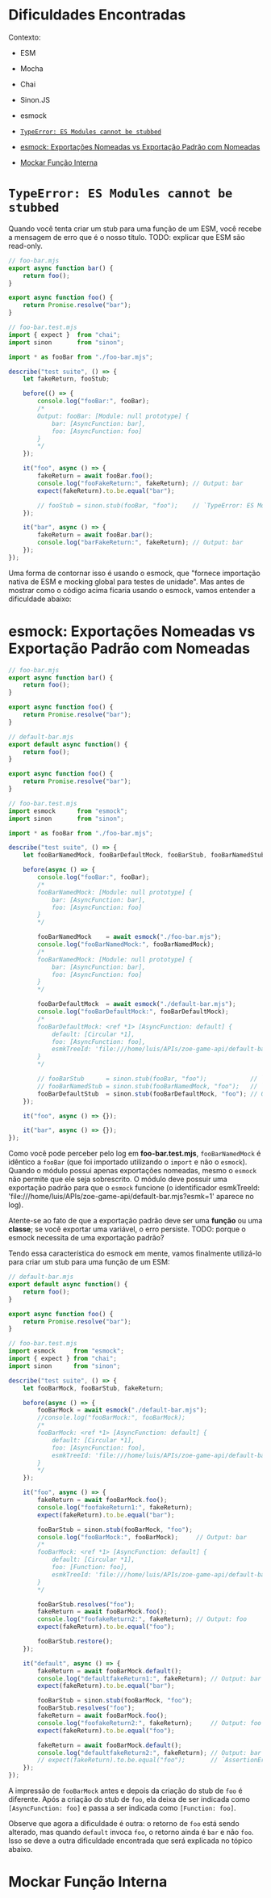 # Dificuldades Encontradas

Contexto:

- ESM
- Mocha
- Chai
- Sinon.JS
- esmock

- [`TypeError: ES Modules cannot be stubbed`](#es-modules-cannot-be-stubbed)
- [esmock: Exportações Nomeadas vs Exportação Padrão com Nomeadas](#esmock)
- [Mockar Função Interna](#mockar-funcao-interna)

# <a id="es-modules-cannot-be-stubbed">`TypeError: ES Modules cannot be stubbed`</a>

Quando você tenta criar um stub para uma função de um ESM, você recebe a mensagem de erro que é o nosso título. TODO: explicar que ESM são read-only.

```JavaScript
// foo-bar.mjs
export async function bar() {
    return foo();
}

export async function foo() {
    return Promise.resolve("bar");
}

// foo-bar.test.mjs
import { expect }  from "chai";
import sinon       from "sinon";

import * as fooBar from "./foo-bar.mjs";

describe("test suite", () => {
    let fakeReturn, fooStub;

    before(() => {
        console.log("fooBar:", fooBar);
        /*
        Output: fooBar: [Module: null prototype] {
            bar: [AsyncFunction: bar],
            foo: [AsyncFunction: foo]
        }
        */
    });

    it("foo", async () => {
        fakeReturn = await fooBar.foo();
        console.log("fooFakeReturn:", fakeReturn); // Output: bar
        expect(fakeReturn).to.be.equal("bar");

        // fooStub = sinon.stub(fooBar, "foo");    // `TypeError: ES Modules cannot be stubbed`
    });

    it("bar", async () => {
        fakeReturn = await fooBar.bar();
        console.log("barFakeReturn:", fakeReturn); // Output: bar
    });
});
```

Uma forma de contornar isso é usando o esmock, que "fornece importação nativa de ESM e mocking global para testes de unidade". Mas antes de mostrar como o código acima ficaria usando o esmock, vamos entender a dificuldade abaixo:

# <a id="esmock">esmock: Exportações Nomeadas vs Exportação Padrão com Nomeadas</a>

```JavaScript
// foo-bar.mjs
export async function bar() {
    return foo();
}

export async function foo() {
    return Promise.resolve("bar");
}

// default-bar.mjs
export default async function() {
    return foo();
}

export async function foo() {
    return Promise.resolve("bar");
}

// foo-bar.test.mjs
import esmock      from "esmock";
import sinon       from "sinon";

import * as fooBar from "./foo-bar.mjs";

describe("test suite", () => {
    let fooBarNamedMock, fooBarDefaultMock, fooBarStub, fooBarNamedStub, fooBarDefaultStub;

    before(async () => {
        console.log("fooBar:", fooBar);
        /*
        fooBarNamedMock: [Module: null prototype] {
            bar: [AsyncFunction: bar],
            foo: [AsyncFunction: foo]
        }
        */

        fooBarNamedMock    = await esmock("./foo-bar.mjs");
        console.log("fooBarNamedMock:", fooBarNamedMock);
        /*
        fooBarNamedMock: [Module: null prototype] {
            bar: [AsyncFunction: bar],
            foo: [AsyncFunction: foo]
        }
        */

        fooBarDefaultMock  = await esmock("./default-bar.mjs");
        console.log("fooBarDefaultMock:", fooBarDefaultMock);
        /*
        fooBarDefaultMock: <ref *1> [AsyncFunction: default] {
            default: [Circular *1],
            foo: [AsyncFunction: foo],
            esmkTreeId: 'file:///home/luis/APIs/zoe-game-api/default-bar.mjs?esmk=1'
        }
        */

        // fooBarStub      = sinon.stub(fooBar, "foo");            // `TypeError: ES Modules cannot be stubbed`
        // fooBarNamedStub = sinon.stub(fooBarNamedMock, "foo");   // `TypeError: ES Modules cannot be stubbed`
        fooBarDefaultStub  = sinon.stub(fooBarDefaultMock, "foo"); // O erro `TypeError: ES Modules cannot be stubbed` não ocorre.
    });

    it("foo", async () => {});

    it("bar", async () => {});
});
```

Como você pode perceber pelo log em **foo-bar.test.mjs**, `fooBarNamedMock` é idêntico a `fooBar` (que foi importado utilizando o `import` e não o `esmock`). Quando o módulo possui apenas exportações nomeadas, mesmo o `esmock` não permite que ele seja sobrescrito. O módulo deve possuir uma exportação padrão para que o `esmock` funcione (o identificador esmkTreeId: 'file:///home/luis/APIs/zoe-game-api/default-bar.mjs?esmk=1' aparece no log).

Atente-se ao fato de que a exportação padrão deve ser uma **função** ou uma **classe**; se você exportar uma variável, o erro persiste. TODO: porque o esmock necessita de uma exportação padrão?

Tendo essa característica do esmock em mente, vamos finalmente utilizá-lo para criar um stub para uma função de um ESM:

```JavaScript
// default-bar.mjs
export default async function() {
    return foo();
}

export async function foo() {
    return Promise.resolve("bar");
}

// foo-bar.test.mjs
import esmock     from "esmock";
import { expect } from "chai";
import sinon      from "sinon";

describe("test suite", () => {
    let fooBarMock, fooBarStub, fakeReturn;

    before(async () => {
        fooBarMock = await esmock("./default-bar.mjs");
        //console.log("fooBarMock:", fooBarMock);
        /*
        fooBarMock: <ref *1> [AsyncFunction: default] {
            default: [Circular *1],
            foo: [AsyncFunction: foo],
            esmkTreeId: 'file:///home/luis/APIs/zoe-game-api/default-bar.mjs?esmk=1'
        }
        */
    });

    it("foo", async () => {
        fakeReturn = await fooBarMock.foo();
        console.log("foofakeReturn1:", fakeReturn);
        expect(fakeReturn).to.be.equal("bar");

        fooBarStub = sinon.stub(fooBarMock, "foo");
        console.log("fooBarMock:", fooBarMock);     // Output: bar
        /*
        fooBarMock: <ref *1> [AsyncFunction: default] {
            default: [Circular *1],
            foo: [Function: foo],
            esmkTreeId: 'file:///home/luis/APIs/zoe-game-api/default-bar.mjs?esmk=1'
        }
        */

        fooBarStub.resolves("foo");
        fakeReturn = await fooBarMock.foo();
        console.log("foofakeReturn2:", fakeReturn); // Output: foo
        expect(fakeReturn).to.be.equal("foo");

        fooBarStub.restore();
    });

    it("default", async () => {
        fakeReturn = await fooBarMock.default();
        console.log("defaultfakeReturn1:", fakeReturn); // Output: bar
        expect(fakeReturn).to.be.equal("bar");

        fooBarStub = sinon.stub(fooBarMock, "foo");
        fooBarStub.resolves("foo");
        fakeReturn = await fooBarMock.foo();
        console.log("foofakeReturn2:", fakeReturn);     // Output: foo
        expect(fakeReturn).to.be.equal("foo");

        fakeReturn = await fooBarMock.default();
        console.log("defaultfakeReturn2:", fakeReturn); // Output: bar
        // expect(fakeReturn).to.be.equal("foo");       // `AssertionError: expected 'bar' to equal 'foo'`
    });
});
```

A impressão de `fooBarMock` antes e depois da criação do stub de `foo` é diferente. Após a criação do stub de `foo`, ela deixa de ser indicada como `[AsyncFunction: foo]` e passa a ser indicada como `[Function: foo]`.

Observe que agora a dificuldade é outra: o retorno de `foo` está sendo alterado, mas quando `default` invoca `foo`, o retorno ainda é `bar` e não `foo`. Isso se deve a outra dificuldade encontrada que será explicada no tópico abaixo.

# <a id="mockar-funcao-interna">Mockar Função Interna</a>


